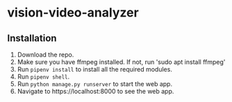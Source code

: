 # vision-video-analyzer

## Installation

1. Download the repo.
2. Make sure you have ffmpeg installed. If not, run 'sudo apt install ffmpeg'
3. Run `pipenv install` to install all the required modules.
4. Run `pipenv shell`.
5. Run `python manage.py runserver` to start the web app.
6. Navigate to https://localhost:8000 to see the web app.